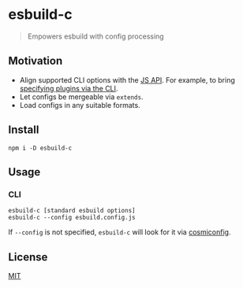 # esbuild-c
> Empowers esbuild with config processing

## Motivation
* Align supported CLI options with the [JS API](). For example, to bring [specifying plugins via the CLI](https://github.com/evanw/esbuild/issues/884).
* Let configs be mergeable via `extends`.
* Load configs in any suitable formats.

## Install
```shell
npm i -D esbuild-c
```

## Usage

### CLI
```shell
esbuild-c [standard esbuild options]
esbuild-c --config esbuild.config.js
```
If `--config` is not specified, `esbuild-c` will look for it via [cosmiconfig](https://github.com/cosmiconfig/cosmiconfig).





## License
[MIT](./LICENSE)
